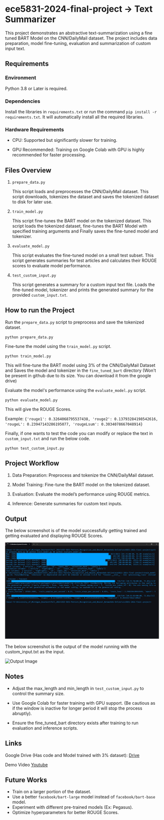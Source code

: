 # ece5831-2024-final-project &#8594; Text Summarizer

This project demonstrates an abstractive text-summarization using a fine tuned BART Model on the CNN/DailyMail dataset. The project includes data preparation, model fine-tuning, evaluation and summarization of custom input text.

## Requirements

### Environment

Python 3.8 or Later is required.

### Dependencies

Install the libraries in `requirements.txt` or run the command `pip install -r requirements.txt`. It will automatically install all the required libraries.

### Hardware Requirements

- CPU: Supported but significantly slower for training.

- GPU Recommended: Training on Google Colab with GPU is highly recommended for faster processing.

## Files Overview

1. `prepare_data.py`

   This script loads and preprocesses the CNN/DailyMail dataset. This script downloads, tokenizes the dataset and saves the tokenized dataset to disk for later use.

2. `train_model.py`

   This script fine-tunes the BART model on the tokenized dataset. This script loads the tokenized dataset, fine-tunes the BART Model with specified training arguments and Finally saves the fine-tuned model and tokenizer.

3. `evaluate_model.py`

   This script evaluates the fine-tuned model on a small test subset. This script generates summaries for test articles and calculates their ROUGE scores to evaluate model performance.

4. `test_custom_input.py`

   This script generates a summary for a custom input text file. Loads the fine-tuned model, tokenizer and prints the generated summary for the provided `custom_input.txt`.

## How to run the Project

Run the `prepare_data.py` script to preprocess and save the tokenized dataset.

`python prepare_data.py`

Fine-tune the model using the `train_model.py` script.

`python train_model.py`

This will fine-tune the BART model using 3% of the CNN/DailyMail Dataset and Saves the model and tokenizer in the `fine_tuned_bart` directory (Won't be present in github due to its size. You can download it from the google drive)

Evaluate the model's performance using the `evaluate_model.py` script.

`python evaluate_model.py`

This will give the ROUGE Scores.

Example: `{'rouge1': 0.3264068795537438, 'rouge2': 0.13793284198542616, 'rougeL': 0.23947143286195077, 'rougeLsum': 0.3034078667048914}`

Finally, if one wants to test the code you can modify or replace the text in `custom_input.txt` and run the below code.

`python test_custom_input.py`

## Project Workflow

1. Data Preparation: Preprocess and tokenize the CNN/DailyMail dataset.

2. Model Training: Fine-tune the BART model on the tokenized dataset.

3. Evaluation: Evaluate the model’s performance using ROUGE metrics.

4. Inference: Generate summaries for custom text inputs.

## Output

The below screenshot is of the model successfully getting trained and getting evaluated and displaying ROUGE Scores.

![Output Image](</Output Image.jpg>)

The below screenshot is the output of the model running with the custom_input.txt as the input.

![Output Image](/PLACEHOLDER)

## Notes

- Adjust the max_length and min_length in `test_custom_input.py` to control the summary size.

- Use Google Colab for faster training with GPU support. (Be cautious as if the window is inactive for longer period it will stop the process abruptly).

- Ensure the fine_tuned_bart directory exists after training to run evaluation and inference scripts.

## Links

Google Drive (Has code and Model trained with 3% dataset): [Drive](https://drive.google.com/drive/folders/1HlXyx0RUPqoRFnxRyRuGxfQ9mojKpChP?usp=sharing)

Demo Video [Youtube](PLACEHOLDER.com)

## Future Works

- Train on a larger portion of the dataset.
- Use a better `facebook/bart-large` model instead of `facebook/bart-base` model.
- Experiment with different pre-trained models (Ex: Pegasus).
- Optimize hyperparameters for better ROUGE Scores.
